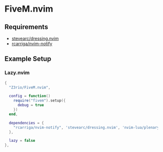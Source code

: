 # FiveM.nvim

## Requirements

- [stevearc/dressing.nvim](https://github.com/stevearc/dressing.nvim)
- [rcarriga/nvim-notify](https://github.com/rcarriga/nvim-notify)

## Example Setup

### Lazy.nvim

```lua
{
  "Z3rio/FiveM.nvim",

  config = function()
    require("fivem").setup({
      debug = true
    })
  end,

  dependencies = {
    "rcarriga/nvim-notify", 'stevearc/dressing.nvim', 'nvim-lua/plenary.nvim', 'MunifTanjim/nui.nvim'
  },

  lazy = false
},
```
